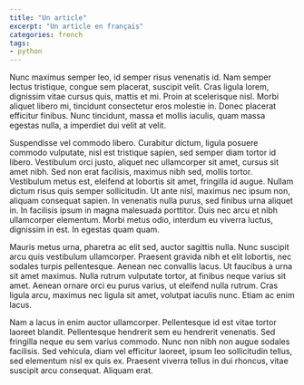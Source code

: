 ```yaml
---
title: "Un article"
excerpt: "Un article en français"
categories: french
tags:
- python
---
```


Nunc maximus semper leo, id semper risus venenatis id. Nam semper lectus tristique, congue sem placerat, suscipit velit. Cras ligula lorem, dignissim vitae cursus quis, mattis et mi. Proin at scelerisque nisl. Morbi aliquet libero mi, tincidunt consectetur eros molestie in. Donec placerat efficitur finibus. Nunc tincidunt, massa et mollis iaculis, quam massa egestas nulla, a imperdiet dui velit at velit.

Suspendisse vel commodo libero. Curabitur dictum, ligula posuere commodo vulputate, nisl est tristique sapien, sed semper diam tortor id libero. Vestibulum orci justo, aliquet nec ullamcorper sit amet, cursus sit amet nibh. Sed non erat facilisis, maximus nibh sed, mollis tortor. Vestibulum metus est, eleifend at lobortis sit amet, fringilla id augue. Nullam dictum risus quis semper sollicitudin. Ut ante nisl, maximus nec ipsum non, aliquam consequat sapien. In venenatis nulla purus, sed finibus urna aliquet in. In facilisis ipsum in magna malesuada porttitor. Duis nec arcu et nibh ullamcorper elementum. Morbi metus odio, interdum eu viverra luctus, dignissim in est. In egestas quam quam.

Mauris metus urna, pharetra ac elit sed, auctor sagittis nulla. Nunc suscipit arcu quis vestibulum ullamcorper. Praesent gravida nibh et elit lobortis, nec sodales turpis pellentesque. Aenean nec convallis lacus. Ut faucibus a urna sit amet maximus. Nulla rutrum vulputate tortor, at finibus neque varius sit amet. Aenean ornare orci eu purus varius, ut eleifend nulla rutrum. Cras ligula arcu, maximus nec ligula sit amet, volutpat iaculis nunc. Etiam ac enim lacus.

Nam a lacus in enim auctor ullamcorper. Pellentesque id est vitae tortor laoreet blandit. Pellentesque hendrerit sem eu hendrerit venenatis. Sed fringilla neque eu sem varius commodo. Nunc non nibh non augue sodales facilisis. Sed vehicula, diam vel efficitur laoreet, ipsum leo sollicitudin tellus, sed elementum nisl ex quis ex. Praesent viverra tellus in dui rhoncus, vitae suscipit arcu consequat. Aliquam erat.

